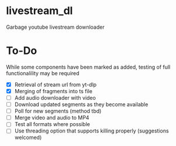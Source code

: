 # livestream_dl
Garbage youtube livestream downloader

# To-Do
While some components have been marked as added, testing of full functionalility may be required
- [x] Retrieval of stream url from yt-dlp
- [x] Merging of fragments into ts file
- [ ] Add audio downloader with video
- [ ] Download updated segments as they become available
- [ ] Poll for new segments (method tbd)
- [ ] Merge video and audio to MP4
- [ ] Test all formats where possible
- [ ] Use threading option that supports killing properly (suggestions welcomed)
